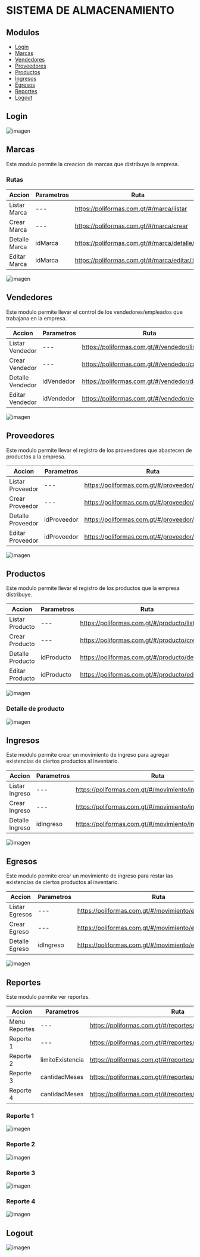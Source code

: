 # SISTEMA DE ALMACENAMIENTO

## Modulos 
- [Login](#login)
- [Marcas](#marcas)
- [Vendedores](#vendedores)
- [Proveedores](#proveedores)
- [Productos](#productos)
- [Ingresos](#ingresos)
- [Egresos](#egresos)
- [Reportes](#reportes)
- [Logout](#logout)

## Login

![imagen](Gifs/Usuario/Login.gif)

## Marcas

Este modulo permite la creacion de marcas que distribuye la empresa.

### Rutas

Accion | Parametros | Ruta | Method | Body
--- | --- | --- | --- | --- | 
Listar Marca | --- | https://poliformas.com.gt/#/marca/listar | GET | ---
Crear Marca | --- | https://poliformas.com.gt/#/marca/crear | GET  | ---
Detalle Marca  | idMarca | https://poliformas.com.gt/#/marca/detalle/:id | GET | --
Editar Marca | idMarca | https://poliformas.com.gt/#/marca/editar/:id | GET | --


![imagen](Gifs/Usuario/Marca.gif)

## Vendedores

Este modulo permite llevar el control de los vendedores/empleados que trabajana en la empresa.

Accion | Parametros | Ruta | Method | Body
--- | --- | --- | --- | --- | 
Listar Vendedor | --- | https://poliformas.com.gt/#/vendedor/listar | GET | ---
Crear Vendedor | --- | https://poliformas.com.gt/#/vendedor/crear | GET  | ---
Detalle Vendedor  | idVendedor | https://poliformas.com.gt/#/vendedor/detalle/:id | GET | --
Editar Vendedor | idVendedor | https://poliformas.com.gt/#/vendedor/editar/:id | GET | --

![imagen](Gifs/Usuario/Vendedor.gif)


## Proveedores

Este modulo permite llevar el registro de los proveedores que abastecen de productos a la empresa.

Accion | Parametros | Ruta | Method | Body
--- | --- | --- | --- | --- | 
Listar Proveedor | --- | https://poliformas.com.gt/#/proveedor/listar | GET | ---
Crear Proveedor | --- | https://poliformas.com.gt/#/proveedor/crear | GET  | ---
Detalle Proveedor  | idProveedor | https://poliformas.com.gt/#/proveedor/detalle/:id | GET | --
Editar Proveedor | idProveedor | https://poliformas.com.gt/#/proveedor/editar/:id | GET | --

![imagen](Gifs/Usuario/Proveedor.gif)

## Productos

Este modulo permite llevar el registro de los productos que la empresa distribuye.

Accion | Parametros | Ruta | Method | Body
--- | --- | --- | --- | --- | 
Listar Producto | --- | https://poliformas.com.gt/#/producto/listar | GET | ---
Crear Producto | --- | https://poliformas.com.gt/#/producto/crear | GET  | ---
Detalle Producto  | idProducto | https://poliformas.com.gt/#/producto/detalle/:id | GET | --
Editar Producto | idProducto | https://poliformas.com.gt/#/producto/editar/:id | GET | --

![imagen](Gifs/Usuario/Producto.gif)

### Detalle de producto

![imagen](Gifs/Usuario/Producto2.gif)

## Ingresos

Este modulo permite crear un movimiento de ingreso para agregar existencias de ciertos productos al inventario.

Accion | Parametros | Ruta | Method | Body
--- | --- | --- | --- | --- | 
Listar Ingreso | --- | https://poliformas.com.gt/#/movimiento/ingreso/listar | GET | ---
Crear Ingreso | --- | https://poliformas.com.gt/#/movimiento/ingreso/ | GET  | ---
Detalle Ingreso | idIngreso | https://poliformas.com.gt/#/movimiento/ingreso/detalle/:id | GET | --

![imagen](Gifs/Usuario/Ingreso.gif)

## Egresos

Este modulo permite crear un movimiento de ingreso para restar las existencias de ciertos productos al inventario.

Accion | Parametros | Ruta | Method | Body
--- | --- | --- | --- | --- | 
Listar Egresos | --- | https://poliformas.com.gt/#/movimiento/egreso/listar | GET | ---
Crear Egreso | --- | https://poliformas.com.gt/#/movimiento/egreso/ | GET  | ---
Detalle Egreso | idIngreso | https://poliformas.com.gt/#/movimiento/egreso/detalle/:id | GET | --

![imagen](Gifs/Usuario/Egreso.gif)

## Reportes

Este modulo permite ver reportes.

Accion | Parametros | Ruta | Method | Body
--- | --- | --- | --- | --- | 
Menu Reportes | --- | https://poliformas.com.gt/#/reportes/menu | GET | ---
Reporte 1 | --- | https://poliformas.com.gt/#/reportes/reporte1 | GET | ---
Reporte 2 | limiteExistencia | https://poliformas.com.gt/#/reportes/reporte2/:limiteExistencia | GET  | ---
Reporte 3 | cantidadMeses | https://poliformas.com.gt/#/reportes/reporte3/:cantidadMeses | GET | --
Reporte 4 | cantidadMeses | https://poliformas.com.gt/#/reportes/reporte4/:cantidadMeses | GET | --

### Reporte 1

![imagen](Gifs/Usuario/Reporte1.gif)

### Reporte 2

![imagen](Gifs/Usuario/Reporte2.gif)

### Reporte 3

![imagen](Gifs/Usuario/Reporte3.gif)

### Reporte 4

![imagen](Gifs/Usuario/Reporte4.gif)

## Logout

![imagen](Gifs/Usuario/Logout.gif)
